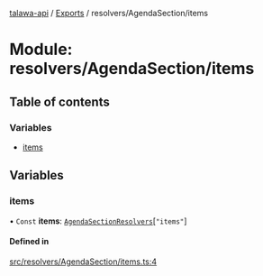 [talawa-api](../README.md) / [Exports](../modules.md) / resolvers/AgendaSection/items

# Module: resolvers/AgendaSection/items

## Table of contents

### Variables

- [items](resolvers_AgendaSection_items.md#items)

## Variables

### items

• `Const` **items**: [`AgendaSectionResolvers`](types_generatedGraphQLTypes.md#agendasectionresolvers)[``"items"``]

#### Defined in

[src/resolvers/AgendaSection/items.ts:4](https://github.com/PalisadoesFoundation/talawa-api/blob/9fa6a1c/src/resolvers/AgendaSection/items.ts#L4)
